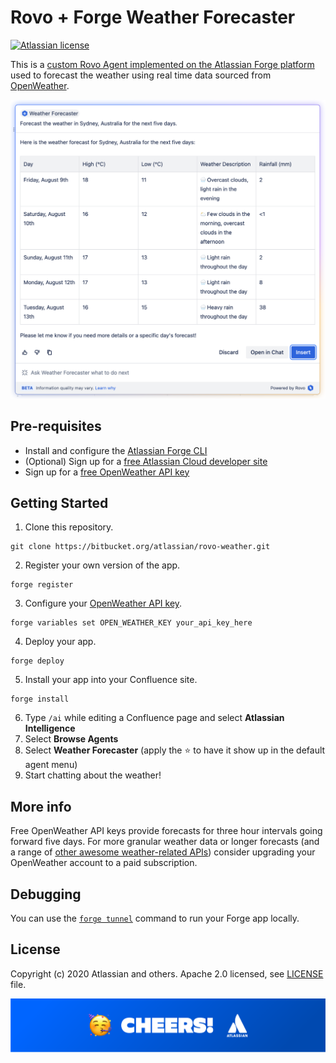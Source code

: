 # Rovo + Forge Weather Forecaster

[![Atlassian license](https://img.shields.io/badge/license-Apache%202.0-blue.svg?style=flat-square)](LICENSE)

This is a [custom Rovo Agent implemented on the Atlassian Forge platform](https://developer.atlassian.com/platform/forge/manifest-reference/modules/rovo-agent/) used to forecast the weather using real time data sourced from [OpenWeather](openweathermap.org).

![screenshot.png](screenshot.png)

## Pre-requisites

- Install and configure the [Atlassian Forge CLI](https://developer.atlassian.com/platform/forge/getting-started/)
- (Optional) Sign up for a [free Atlassian Cloud developer site](https://developer.atlassian.com/platform/forge/getting-started/)
- Sign up for a [free OpenWeather API key](https://home.openweathermap.org/users/sign_up)

## Getting Started

1. Clone this repository.
```
git clone https://bitbucket.org/atlassian/rovo-weather.git
```
2. Register your own version of the app.
```
forge register
```
3. Configure your [OpenWeather API key](https://home.openweathermap.org/users/sign_up).
```
forge variables set OPEN_WEATHER_KEY your_api_key_here
```
4. Deploy your app.
```
forge deploy
```
5. Install your app into your Confluence site.
```
forge install
```
6. Type `/ai` while editing a Confluence page and select **Atlassian Intelligence**
7. Select **Browse Agents**
8. Select **Weather Forecaster** (apply the ⭐️ to have it show up in the default agent menu)
9. Start chatting about the weather!

## More info

Free OpenWeather API keys provide forecasts for three hour intervals going forward five days. For more granular weather data or longer forecasts (and a range of [other awesome weather-related APIs](https://openweathermap.org/api)) consider upgrading your OpenWeather account to a paid subscription.

## Debugging

You can use the [`forge tunnel`](https://developer.atlassian.com/platform/forge/change-the-frontend-with-forge-ui/#set-up-tunneling) command to run your Forge app locally. 

## License

Copyright (c) 2020 Atlassian and others.
Apache 2.0 licensed, see [LICENSE](LICENSE) file.

[![From Atlassian](https://raw.githubusercontent.com/atlassian-internal/oss-assets/master/banner-cheers.png)](https://www.atlassian.com)
